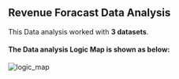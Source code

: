 ## Revenue Foracast Data Analysis

This Data analysis worked with **3 datasets**.

#### The Data analysis Logic Map is shown as below:
![logic_map](https://user-images.githubusercontent.com/90363752/205504933-c35e6fb9-4a1c-4942-abcd-71d2888cefb9.png)
